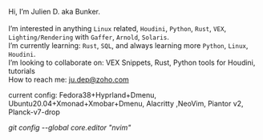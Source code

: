 Hi, I’m Julien D. aka Bunker.<br><br>
I’m interested in anything <code>Linux</code> related, <code>Houdini</code>, <code>Python</code>, <code>Rust</code>, <code>VEX</code>, <code>Lighting/Rendering</code> with <code>Gaffer</code>, <code>Arnold</code>, <code>Solaris</code>.<br>
I’m currently learning: <code>Rust</code>, <code>SQL</code>, and always learning more <code>Python</code>, <code>Linux</code>, <code>Houdini</code>.<br>
I’m looking to collaborate on: VEX Snippets, Rust, Python tools for Houdini, tutorials<br>
How to reach me: ju.dep@zoho.com

current config: Fedora38+Hyprland+Dmenu, Ubuntu20.04+Xmonad+Xmobar+Dmenu, Alacritty ,NeoVim, Piantor v2, Planck-v7-drop<br>

<em>git config --global core.editor "nvim"</em>

<!---
jdvfx/jdvfx is a ✨ special ✨ repository because its `README.md` (this file) appears on your GitHub profile.
You can click the Preview link to take a look at your changes.
--->
